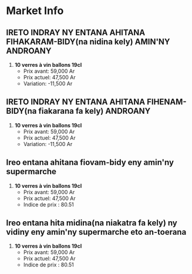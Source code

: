 # Market Info

## IRETO INDRAY NY ENTANA AHITANA FIHAKARAM-BIDY(na nidina kely) AMIN'NY ANDROANY

1. **10 verres à vin ballons 19cl**
   - Prix avant: 59,000 Ar
   - Prix actuel: 47,500 Ar
   - Variation: -11,500 Ar

## IRETO INDRAY NY ENTANA AHITANA FIHENAM-BIDY(na fiakarana fa kely) ANDROANY

1. **10 verres à vin ballons 19cl**
   - Prix avant: 59,000 Ar
   - Prix actuel: 47,500 Ar
   - Variation: -11,500 Ar

## Ireo entana ahitana fiovam-bidy eny amin'ny supermarche

1. **10 verres à vin ballons 19cl**
   - Prix avant: 59,000 Ar
   - Prix actuel: 47,500 Ar
   - Indice de prix : 80.51

## Ireo entana hita midina(na niakatra fa kely) ny vidiny eny amin'ny supermarche eto an-toerana

1. **10 verres à vin ballons 19cl**
   - Prix avant: 59,000 Ar
   - Prix actuel: 47,500 Ar
   - Indice de prix : 80.51

